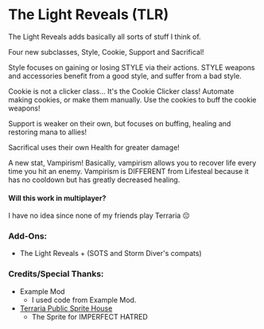 # The Light Reveals (TLR)
The Light Reveals adds basically all sorts of stuff I think of.

Four new subclasses, Style, Cookie, Support and Sacrifical!

Style focuses on gaining or losing STYLE via their actions. STYLE weapons and accessories benefit from a good style, and suffer from a bad style.

Cookie is not a clicker class... It's the Cookie Clicker class! Automate making cookies, or make them manually. Use the cookies to buff the cookie weapons!

Support is weaker on their own, but focuses on buffing, healing and restoring mana to allies!

Sacrifical uses their own Health for greater damage!

A new stat, Vampirism!
Basically, vampirism allows you to recover life every time you hit an enemy.
Vampirism is DIFFERENT from Lifesteal because it has no cooldown but has greatly decreased healing.
#### Will this work in multiplayer?
I have no idea since none of my friends play Terraria 😔
### Add-Ons:
- The Light Reveals + (SOTS and Storm Diver's compats)
### Credits/Special Thanks:
- Example Mod
    - I used code from Example Mod.
- [Terraria Public Sprite House](https://forums.terraria.org/index.php?threads/public-sprite-house-a-place-that-has-public-sprites-and-where-people-can-request-and-make.43701/)
    - The Sprite for IMPERFECT HATRED